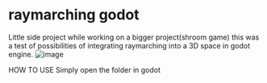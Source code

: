 # raymarching godot
Little side project while working on a bigger project(shroom game) this was a test of possibilities of integrating raymarching into a 3D space in godot engine.
![image](https://github.com/user-attachments/assets/57d1d0f7-2000-4e15-b7df-4c8e4d4db1ae)

HOW TO USE
Simply open the folder in godot 
